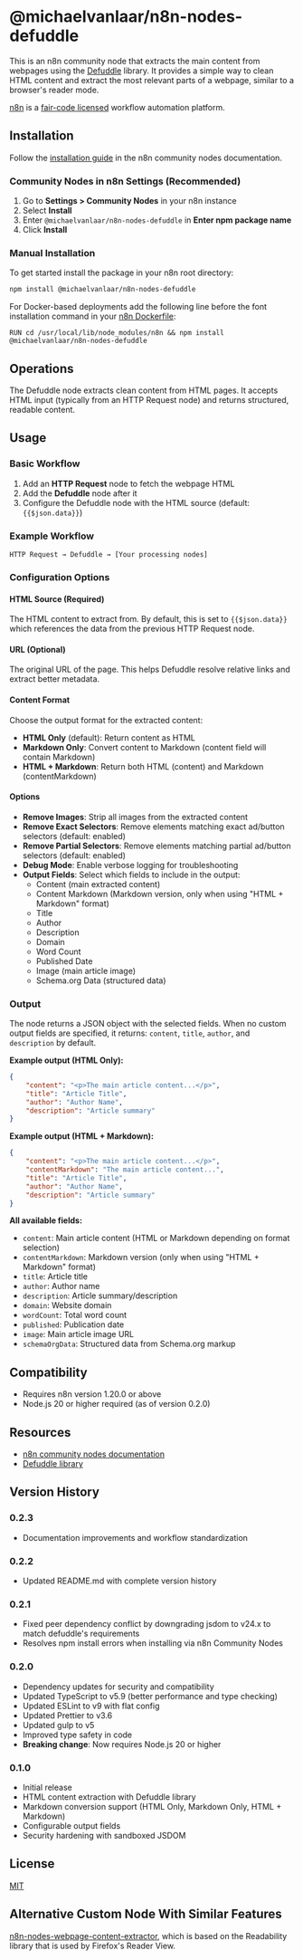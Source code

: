 # @michaelvanlaar/n8n-nodes-defuddle

This is an n8n community node that extracts the main content from webpages using the [Defuddle](https://github.com/kepano/defuddle) library. It provides a simple way to clean HTML content and extract the most relevant parts of a webpage, similar to a browser's reader mode.

[n8n](https://n8n.io/) is a [fair-code licensed](https://docs.n8n.io/reference/license/) workflow automation platform.

## Installation

Follow the [installation guide](https://docs.n8n.io/integrations/community-nodes/installation/) in the n8n community nodes documentation.

### Community Nodes in n8n Settings (Recommended)

1. Go to **Settings > Community Nodes** in your n8n instance
2. Select **Install**
3. Enter `@michaelvanlaar/n8n-nodes-defuddle` in **Enter npm package name**
4. Click **Install**

### Manual Installation

To get started install the package in your n8n root directory:

```bash
npm install @michaelvanlaar/n8n-nodes-defuddle
```

For Docker-based deployments add the following line before the font installation command in your [n8n Dockerfile](https://github.com/n8n-io/n8n/blob/master/docker/images/n8n/Dockerfile):

```
RUN cd /usr/local/lib/node_modules/n8n && npm install @michaelvanlaar/n8n-nodes-defuddle
```

## Operations

The Defuddle node extracts clean content from HTML pages. It accepts HTML input (typically from an HTTP Request node) and returns structured, readable content.

## Usage

### Basic Workflow

1. Add an **HTTP Request** node to fetch the webpage HTML
2. Add the **Defuddle** node after it
3. Configure the Defuddle node with the HTML source (default: `{{$json.data}}`)

### Example Workflow

```
HTTP Request → Defuddle → [Your processing nodes]
```

### Configuration Options

#### HTML Source (Required)

The HTML content to extract from. By default, this is set to `{{$json.data}}` which references the data from the previous HTTP Request node.

#### URL (Optional)

The original URL of the page. This helps Defuddle resolve relative links and extract better metadata.

#### Content Format

Choose the output format for the extracted content:

- **HTML Only** (default): Return content as HTML
- **Markdown Only**: Convert content to Markdown (content field will contain Markdown)
- **HTML + Markdown**: Return both HTML (content) and Markdown (contentMarkdown)

#### Options

- **Remove Images**: Strip all images from the extracted content
- **Remove Exact Selectors**: Remove elements matching exact ad/button selectors (default: enabled)
- **Remove Partial Selectors**: Remove elements matching partial ad/button selectors (default: enabled)
- **Debug Mode**: Enable verbose logging for troubleshooting
- **Output Fields**: Select which fields to include in the output:
  - Content (main extracted content)
  - Content Markdown (Markdown version, only when using "HTML + Markdown" format)
  - Title
  - Author
  - Description
  - Domain
  - Word Count
  - Published Date
  - Image (main article image)
  - Schema.org Data (structured data)

### Output

The node returns a JSON object with the selected fields. When no custom output fields are specified, it returns: `content`, `title`, `author`, and `description` by default.

**Example output (HTML Only):**

```json
{
	"content": "<p>The main article content...</p>",
	"title": "Article Title",
	"author": "Author Name",
	"description": "Article summary"
}
```

**Example output (HTML + Markdown):**

```json
{
	"content": "<p>The main article content...</p>",
	"contentMarkdown": "The main article content...",
	"title": "Article Title",
	"author": "Author Name",
	"description": "Article summary"
}
```

**All available fields:**

- `content`: Main article content (HTML or Markdown depending on format selection)
- `contentMarkdown`: Markdown version (only when using "HTML + Markdown" format)
- `title`: Article title
- `author`: Author name
- `description`: Article summary/description
- `domain`: Website domain
- `wordCount`: Total word count
- `published`: Publication date
- `image`: Main article image URL
- `schemaOrgData`: Structured data from Schema.org markup

## Compatibility

- Requires n8n version 1.20.0 or above
- Node.js 20 or higher required (as of version 0.2.0)

## Resources

- [n8n community nodes documentation](https://docs.n8n.io/integrations/community-nodes/)
- [Defuddle library](https://github.com/kepano/defuddle)

## Version History

### 0.2.3

- Documentation improvements and workflow standardization

### 0.2.2

- Updated README.md with complete version history

### 0.2.1

- Fixed peer dependency conflict by downgrading jsdom to v24.x to match defuddle's requirements
- Resolves npm install errors when installing via n8n Community Nodes

### 0.2.0

- Dependency updates for security and compatibility
- Updated TypeScript to v5.9 (better performance and type checking)
- Updated ESLint to v9 with flat config
- Updated Prettier to v3.6
- Updated gulp to v5
- Improved type safety in code
- **Breaking change**: Now requires Node.js 20 or higher

### 0.1.0

- Initial release
- HTML content extraction with Defuddle library
- Markdown conversion support (HTML Only, Markdown Only, HTML + Markdown)
- Configurable output fields
- Security hardening with sandboxed JSDOM

## License

[MIT](https://github.com/MichaelvanLaar/n8n-nodes-defuddle/blob/master/LICENSE.md)

## Alternative Custom Node With Similar Features

[n8n-nodes-webpage-content-extractor](https://github.com/Savjee/n8n-nodes-webpage-content-extractor), which is based on the Readability library that is used by Firefox's Reader View.
